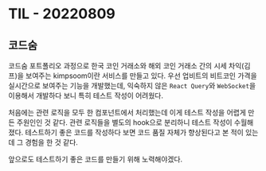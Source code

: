 # TIL - 20220809

## 코드숨

코드숨 포트폴리오 과정으로 한국 코인 거래소와 해외 코인 거래소 간의 시세 차익(김프)을 보여주는 kimpsoom이란 서비스를 만들고 있다. 우선 업비트의 비트코인 가격을 실시간으로 보여주는 기능을 개발했는데, 익숙하지 않은 `React Query`와 `WebSocket`을 이용해서 개발하다 보니 특히 테스트 작성이 어려웠다.

처음에는 관련 로직을 모두 한 컴포넌트에서 처리했는데 이게 테스트 작성을 어렵게 만든 주원인인 것 같다. 관련 로직들을 별도의 hook으로 분리하니 테스트 작성이 수월해졌다. 테스트하기 좋은 코드를 작성하다 보면 코드 품질 자체가 향상된다고 본 적이 있는데 그 경험을 한 것 같다.

앞으로도 테스트하기 좋은 코드를 만들기 위해 노력해야겠다.
